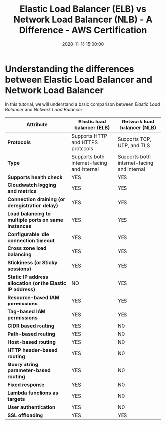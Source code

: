 ﻿---
layout:     post
title:      Elastic Load Balancer (ELB) vs Network Load Balancer (NLB) - A Difference - AWS Certification
date:       2020-11-16 15:00:00
summary:    Let's compare the difference between Elastic Load Balancer (ELB) vs Network Load Balancer (NLB)
categories:  AWS_CLOUD
permalink:  /aws-certification-elastic-load-balancer-vs-network-load-balancer
---
# Understanding the differences between Elastic Load Balancer and Network Load Balancer

In this tutorial, we will understand a basic comparison between *Elastic Load Balancer* and *Network Load Balancer*.

| Attribute | Elastic load balancer (ELB) | Network load balancer (NLB) |
|--|--|--|
| **Protocols** | Supports HTTP and HTTPS protocols | Supports TCP, UDP, and TLS |
| **Type** | Supports both internet-facing and internal | Supports both internet-facing and internal |
| **Supports health check** | YES | YES |
| **Cloudwatch logging and metrics** | YES | YES |
| **Connection draining (or deregistration delay)** | YES | YES |
| **Load balancing to multiple ports on same instances** | YES | YES |
| **Configurable idle connection timeout** | YES | YES |
| **Cross zone load balancing** | YES | YES |
| **Stickiness (or Sticky sessions)** | YES | YES |
| **Static IP address allocation (or the Elastic IP address)** | NO | YES |
| **Resource-based IAM permissions** | YES | YES |
| **Tag-based IAM permissions** | YES | YES |
| **CIDR based routing** | YES | NO |
| **Path-based routing** | YES | NO |
| **Host-based routing** | YES | NO |
| **HTTP header-based routing** | YES | NO |
| **Query string parameter-based routing** | YES | NO |
| **Fixed response** | YES | NO |
| **Lambda functions as targets** | YES | NO |
| **User authentication** | YES | NO |
| **SSL offloading** | YES | YES |
